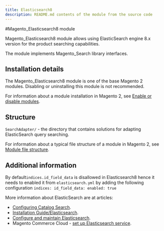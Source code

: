 ```yaml
---
title: Elasticsearch8
description: README.md contents of the module from the source code
---
```


#Magento_Elasticsearch8 module

Magento_Elasticsearch8 module allows using ElasticSearch engine 8.x version for the product searching capabilities.

The module implements Magento_Search library interfaces.

## Installation details

The Magento_Elasticsearch8 module is one of the base Magento 2 modules. Disabling or uninstalling this module is not recommended.

For information about a module installation in Magento 2, see [Enable or disable modules](https://experienceleague.adobe.com/docs/commerce-operations/installation-guide/tutorials/manage-modules.html).

## Structure

`SearchAdapter/` - the directory that contains solutions for adapting ElasticSearch query searching.

For information about a typical file structure of a module in Magento 2, see [Module file structure](https://devdocs.magento.com/guides/v2.4/extension-dev-guide/build/module-file-structure.html#module-file-structure).

## Additional information

By default`indices.id_field_data`  is disallowed in Elasticsearch8 hence it needs to enabled it from `elasticsearch.yml`
by adding the following configuration
`indices:
id_field_data:
enabled: true`

More information about ElasticSearch are at articles:

- [Configuring Catalog Search](https://experienceleague.adobe.com/docs/commerce-admin/catalog/catalog/search/search-configuration.html).
- [Installation Guide/Elasticsearch](https://experienceleague.adobe.com/docs/commerce-operations/installation-guide/prerequisites/search-engine/overview.html).
- [Configure and maintain Elasticsearch](https://experienceleague.adobe.com/docs/commerce-operations/configuration-guide/search/overview-search.html).
- Magento Commerce Cloud - [set up Elasticsearch service](https://devdocs.magento.com/cloud/project/services-elastic.html).
